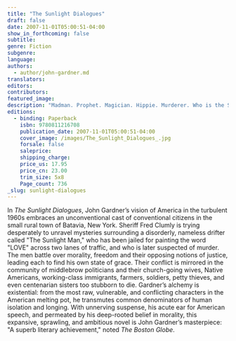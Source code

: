 ```yaml
---
title: "The Sunlight Dialogues"
draft: false
date: 2007-11-01T05:00:51-04:00
show_in_forthcoming: false
subtitle:
genre: Fiction
subgenre:
language:
authors:
  - author/john-gardner.md
translators:
editors:
contributors:
featured_image:
description: "Madman. Prophet. Magician. Hippie. Murderer. Who is the Sunlight Man? "
editions:
  - binding: Paperback
    isbn: 9780811216708
    publication_date: 2007-11-01T05:00:51-04:00
    cover_image: /images/The_Sunlight_Dialogues_.jpg
    forsale: false
    saleprice:
    shipping_charge:
    price_us: 17.95
    price_cn: 23.00
    trim_size: 5x8
    Page_count: 736
_slug: sunlight-dialogues
---
```


In _The Sunlight Dialogues_, John Gardner’s vision of America in the turbulent 1960s embraces an unconventional cast of conventional citizens in the small rural town of Batavia, New York. Sheriff Fred Clumly is trying desperately to unravel mysteries surrounding a disorderly, nameless drifter called "The Sunlight Man," who has been jailed for painting the word "LOVE" across two lanes of traffic, and who is later suspected of murder. The men battle over morality, freedom and their opposing notions of justice, leading each to find his own state of grace. Their conflict is mirrored in the community of middlebrow politicians and their church-going wives, Native Americans, working-class immigrants, farmers, soldiers, petty thieves, and even centenarian sisters too stubborn to die. Gardner’s alchemy is existential: from the most raw, vulnerable, and conflicting characters in the American melting pot, he transmutes common denominators of human isolation and longing. With unnerving suspense, his acute ear for American speech, and permeated by his deep-rooted belief in morality, this expansive, sprawling, and ambitious novel is John Gardner’s masterpiece: "A superb literary achievement," noted _The Boston Globe_.

